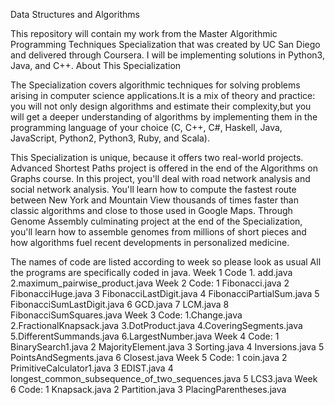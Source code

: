 Data Structures and Algorithms

This repository will contain my work from the Master Algorithmic Programming Techniques Specialization that 
was created by UC San Diego and delivered through Coursera. I will be implementing solutions in Python3, Java, and C++.
About This Specialization

The Specialization covers algorithmic techniques for solving problems arising in computer science applications.It is a mix of
theory and practice: you will not only design algorithms and estimate their complexity,but you will get a deeper understanding 
of algorithms by implementing them in the programming language of your choice 
(C, C++, C#, Haskell, Java, JavaScript, Python2, Python3, Ruby, and Scala).

This Specialization is unique, because it offers two real-world projects.
Advanced Shortest Paths project is offered in the end of the Algorithms on Graphs course.
In this project, you'll deal with road network analysis and social network analysis. 
You'll learn how to compute the fastest route between New York and Mountain View thousands of
times faster than classic algorithms and close to those used in Google Maps. 
Through Genome Assembly culminating project at the end of the Specialization,
you'll learn how to assemble genomes from millions of short pieces and how algorithms fuel recent
developments in personalized medicine.

The names of code are listed according to week so please look as usual
All the programs are specifically coded in java.
Week 1
 Code
      1. add.java
      2.maximum_pairwise_product.java
 Week 2
 Code:
      1 Fibonacci.java
      2 FibonacciHuge.java
      3 FibonacciLastDigit.java
      4 FibonacciPartialSum.java
      5 FibonacciSumLastDigit.java
      6 GCD.java
      7 LCM.java
      8 FibonacciSumSquares.java
Week 3
   Code:
      1.Change.java
      2.FractionalKnapsack.java
      3.DotProduct.java
      4.CoveringSegments.java
      5.DifferentSummands.java
      6.LargestNumber.java
Week 4
    Code:
        1 BinarySearch1.java
        2 MajorityElement.java
        3 Sorting.java
        4 Inversions.java
        5 PointsAndSegments.java
        6 Closest.java
Week 5
     Code:
         1  coin.java
         2  PrimitiveCalculator1.java
         3  EDIST.java
         4  longest_common_subsequence_of_two_sequences.java
         5  LCS3.java
 Week 6
      Code:
          1 Knapsack.java
          2 Partition.java
          3 PlacingParentheses.java
        
